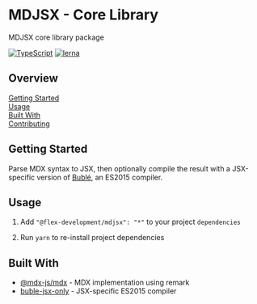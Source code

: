 # MDJSX - Core Library

MDJSX core library package

[![TypeScript](https://badgen.net/badge/-/typescript?icon=typescript&label)](https://www.typescriptlang.org/)
[![lerna](https://img.shields.io/badge/maintained%20with-lerna-cc00ff.svg)](https://lerna.js.org/)

## Overview

[Getting Started](#getting-started)  
[Usage](#usage)  
[Built With](#built-with)  
[Contributing](docs/CONTRIBUTING.md)

## Getting Started

Parse MDX syntax to JSX, then optionally compile the result with a JSX-specific
version of [Bublé][1], an ES2015 compiler.

## Usage

1. Add `"@flex-development/mdjsx": "*"` to your project `dependencies`

2. Run `yarn` to re-install project dependencies

## Built With

- [@mdx-js/mdx][1] - MDX implementation using remark
- [buble-jsx-only][2] - JSX-specific ES2015 compiler

[1]: https://github.com/mdx-js/mdx/tree/main/packages/mdx
[2]: https://github.com/datavis-tech/buble-jsx-only
